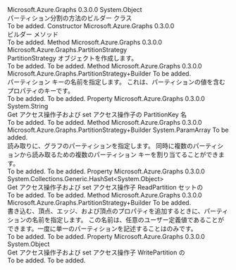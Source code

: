 <Type Name="PartitionStrategy+Builder" FullName="Microsoft.Azure.Graphs.PartitionStrategy+Builder">
  <TypeSignature Language="C#" Value="public sealed class PartitionStrategy.Builder" />
  <TypeSignature Language="ILAsm" Value=".class nested public auto ansi sealed beforefieldinit PartitionStrategy/Builder extends System.Object" />
  <TypeSignature Language="DocId" Value="T:Microsoft.Azure.Graphs.PartitionStrategy.Builder" />
  <TypeSignature Language="VB.NET" Value="Public NotInheritable Class PartitionStrategy.Builder" />
  <TypeSignature Language="F#" Value="type PartitionStrategy.Builder = class" />
  <AssemblyInfo>
    <AssemblyName>Microsoft.Azure.Graphs</AssemblyName>
    <AssemblyVersion>0.3.0.0</AssemblyVersion>
  </AssemblyInfo>
  <Base>
    <BaseTypeName>System.Object</BaseTypeName>
  </Base>
  <Interfaces />
  <Docs>
    <summary>
            パーティション分割の方法のビルダー クラス 
            </summary>
    <remarks>To be added.</remarks>
  </Docs>
  <Members>
    <Member MemberName=".ctor">
      <MemberSignature Language="C#" Value="public Builder ();" />
      <MemberSignature Language="ILAsm" Value=".method public hidebysig specialname rtspecialname instance void .ctor() cil managed" />
      <MemberSignature Language="DocId" Value="M:Microsoft.Azure.Graphs.PartitionStrategy.Builder.#ctor" />
      <MemberSignature Language="VB.NET" Value="Public Sub New ()" />
      <MemberType>Constructor</MemberType>
      <AssemblyInfo>
        <AssemblyName>Microsoft.Azure.Graphs</AssemblyName>
        <AssemblyVersion>0.3.0.0</AssemblyVersion>
      </AssemblyInfo>
      <Parameters />
      <Docs>
        <summary>
            ビルダー メソッド
            </summary>
        <remarks>To be added.</remarks>
      </Docs>
    </Member>
    <Member MemberName="Create">
      <MemberSignature Language="C#" Value="public Microsoft.Azure.Graphs.PartitionStrategy Create ();" />
      <MemberSignature Language="ILAsm" Value=".method public hidebysig instance class Microsoft.Azure.Graphs.PartitionStrategy Create() cil managed" />
      <MemberSignature Language="DocId" Value="M:Microsoft.Azure.Graphs.PartitionStrategy.Builder.Create" />
      <MemberSignature Language="VB.NET" Value="Public Function Create () As PartitionStrategy" />
      <MemberSignature Language="F#" Value="member this.Create : unit -&gt; Microsoft.Azure.Graphs.PartitionStrategy" Usage="builder.Create " />
      <MemberType>Method</MemberType>
      <AssemblyInfo>
        <AssemblyName>Microsoft.Azure.Graphs</AssemblyName>
        <AssemblyVersion>0.3.0.0</AssemblyVersion>
      </AssemblyInfo>
      <ReturnValue>
        <ReturnType>Microsoft.Azure.Graphs.PartitionStrategy</ReturnType>
      </ReturnValue>
      <Parameters />
      <Docs>
        <summary>
            PartitionStrategy オブジェクトを作成します。
            </summary>
        <returns>To be added.</returns>
        <remarks>To be added.</remarks>
      </Docs>
    </Member>
    <Member MemberName="PartitionKey">
      <MemberSignature Language="C#" Value="public Microsoft.Azure.Graphs.PartitionStrategy.Builder PartitionKey (string partitionKey);" />
      <MemberSignature Language="ILAsm" Value=".method public hidebysig instance class Microsoft.Azure.Graphs.PartitionStrategy/Builder PartitionKey(string partitionKey) cil managed" />
      <MemberSignature Language="DocId" Value="M:Microsoft.Azure.Graphs.PartitionStrategy.Builder.PartitionKey(System.String)" />
      <MemberSignature Language="VB.NET" Value="Public Function PartitionKey (partitionKey As String) As PartitionStrategy.Builder" />
      <MemberSignature Language="F#" Value="member this.PartitionKey : string -&gt; Microsoft.Azure.Graphs.PartitionStrategy.Builder" Usage="builder.PartitionKey partitionKey" />
      <MemberType>Method</MemberType>
      <AssemblyInfo>
        <AssemblyName>Microsoft.Azure.Graphs</AssemblyName>
        <AssemblyVersion>0.3.0.0</AssemblyVersion>
      </AssemblyInfo>
      <ReturnValue>
        <ReturnType>Microsoft.Azure.Graphs.PartitionStrategy+Builder</ReturnType>
      </ReturnValue>
      <Parameters>
        <Parameter Name="partitionKey" Type="System.String" />
      </Parameters>
      <Docs>
        <param name="partitionKey">To be added.</param>
        <summary>
            パーティション キーの名前を指定します。  これは、パーティションの値を含むプロパティのキーです。 
            </summary>
        <returns>To be added.</returns>
        <remarks>To be added.</remarks>
      </Docs>
    </Member>
    <Member MemberName="PartitionKeyString">
      <MemberSignature Language="C#" Value="public string PartitionKeyString { get; }" />
      <MemberSignature Language="ILAsm" Value=".property instance string PartitionKeyString" />
      <MemberSignature Language="DocId" Value="P:Microsoft.Azure.Graphs.PartitionStrategy.Builder.PartitionKeyString" />
      <MemberSignature Language="VB.NET" Value="Public ReadOnly Property PartitionKeyString As String" />
      <MemberSignature Language="F#" Value="member this.PartitionKeyString : string" Usage="Microsoft.Azure.Graphs.PartitionStrategy.Builder.PartitionKeyString" />
      <MemberType>Property</MemberType>
      <AssemblyInfo>
        <AssemblyName>Microsoft.Azure.Graphs</AssemblyName>
        <AssemblyVersion>0.3.0.0</AssemblyVersion>
      </AssemblyInfo>
      <ReturnValue>
        <ReturnType>System.String</ReturnType>
      </ReturnValue>
      <Docs>
        <summary>
             Get アクセス操作子および set アクセス操作子の PartitionKey 名
            </summary>
        <value>To be added.</value>
        <remarks>To be added.</remarks>
      </Docs>
    </Member>
    <Member MemberName="ReadPartitions">
      <MemberSignature Language="C#" Value="public Microsoft.Azure.Graphs.PartitionStrategy.Builder ReadPartitions (params object[] readPartitions);" />
      <MemberSignature Language="ILAsm" Value=".method public hidebysig instance class Microsoft.Azure.Graphs.PartitionStrategy/Builder ReadPartitions(object[] readPartitions) cil managed" />
      <MemberSignature Language="DocId" Value="M:Microsoft.Azure.Graphs.PartitionStrategy.Builder.ReadPartitions(System.Object[])" />
      <MemberSignature Language="VB.NET" Value="Public Function ReadPartitions (ParamArray readPartitions As Object()) As PartitionStrategy.Builder" />
      <MemberSignature Language="F#" Value="member this.ReadPartitions : obj[] -&gt; Microsoft.Azure.Graphs.PartitionStrategy.Builder" Usage="builder.ReadPartitions readPartitions" />
      <MemberType>Method</MemberType>
      <AssemblyInfo>
        <AssemblyName>Microsoft.Azure.Graphs</AssemblyName>
        <AssemblyVersion>0.3.0.0</AssemblyVersion>
      </AssemblyInfo>
      <ReturnValue>
        <ReturnType>Microsoft.Azure.Graphs.PartitionStrategy+Builder</ReturnType>
      </ReturnValue>
      <Parameters>
        <Parameter Name="readPartitions" Type="System.Object[]">
          <Attributes>
            <Attribute>
              <AttributeName>System.ParamArray</AttributeName>
            </Attribute>
          </Attributes>
        </Parameter>
      </Parameters>
      <Docs>
        <param name="readPartitions">To be added.</param>
        <summary>
            読み取りに、グラフのパーティションを指定します。  同時に複数のパーティションから読み取るための複数のパーティション キーを割り当てることができます。
            </summary>
        <returns>To be added.</returns>
        <remarks>To be added.</remarks>
      </Docs>
    </Member>
    <Member MemberName="ReadPartitionSet">
      <MemberSignature Language="C#" Value="public System.Collections.Generic.HashSet&lt;object&gt; ReadPartitionSet { get; }" />
      <MemberSignature Language="ILAsm" Value=".property instance class System.Collections.Generic.HashSet`1&lt;object&gt; ReadPartitionSet" />
      <MemberSignature Language="DocId" Value="P:Microsoft.Azure.Graphs.PartitionStrategy.Builder.ReadPartitionSet" />
      <MemberSignature Language="VB.NET" Value="Public ReadOnly Property ReadPartitionSet As HashSet(Of Object)" />
      <MemberSignature Language="F#" Value="member this.ReadPartitionSet : System.Collections.Generic.HashSet&lt;obj&gt;" Usage="Microsoft.Azure.Graphs.PartitionStrategy.Builder.ReadPartitionSet" />
      <MemberType>Property</MemberType>
      <AssemblyInfo>
        <AssemblyName>Microsoft.Azure.Graphs</AssemblyName>
        <AssemblyVersion>0.3.0.0</AssemblyVersion>
      </AssemblyInfo>
      <ReturnValue>
        <ReturnType>System.Collections.Generic.HashSet&lt;System.Object&gt;</ReturnType>
      </ReturnValue>
      <Docs>
        <summary>
            Get アクセス操作子および set アクセス操作子 ReadPartition セットの
            </summary>
        <value>To be added.</value>
        <remarks>To be added.</remarks>
      </Docs>
    </Member>
    <Member MemberName="WritePartition">
      <MemberSignature Language="C#" Value="public Microsoft.Azure.Graphs.PartitionStrategy.Builder WritePartition (object writePartition);" />
      <MemberSignature Language="ILAsm" Value=".method public hidebysig instance class Microsoft.Azure.Graphs.PartitionStrategy/Builder WritePartition(object writePartition) cil managed" />
      <MemberSignature Language="DocId" Value="M:Microsoft.Azure.Graphs.PartitionStrategy.Builder.WritePartition(System.Object)" />
      <MemberSignature Language="VB.NET" Value="Public Function WritePartition (writePartition As Object) As PartitionStrategy.Builder" />
      <MemberSignature Language="F#" Value="member this.WritePartition : obj -&gt; Microsoft.Azure.Graphs.PartitionStrategy.Builder" Usage="builder.WritePartition writePartition" />
      <MemberType>Method</MemberType>
      <AssemblyInfo>
        <AssemblyName>Microsoft.Azure.Graphs</AssemblyName>
        <AssemblyVersion>0.3.0.0</AssemblyVersion>
      </AssemblyInfo>
      <ReturnValue>
        <ReturnType>Microsoft.Azure.Graphs.PartitionStrategy+Builder</ReturnType>
      </ReturnValue>
      <Parameters>
        <Parameter Name="writePartition" Type="System.Object" />
      </Parameters>
      <Docs>
        <param name="writePartition">To be added.</param>
        <summary>
             書き込む、頂点、エッジ、および頂点のプロパティを追加するときに、パーティションの名前を指定します。  この名前は、任意のユーザー定義値であることができます。一度に単一のパーティションを記述することはのみです。
             </summary>
        <returns>To be added.</returns>
        <remarks>To be added.</remarks>
      </Docs>
    </Member>
    <Member MemberName="WritePartitionObject">
      <MemberSignature Language="C#" Value="public object WritePartitionObject { get; }" />
      <MemberSignature Language="ILAsm" Value=".property instance object WritePartitionObject" />
      <MemberSignature Language="DocId" Value="P:Microsoft.Azure.Graphs.PartitionStrategy.Builder.WritePartitionObject" />
      <MemberSignature Language="VB.NET" Value="Public ReadOnly Property WritePartitionObject As Object" />
      <MemberSignature Language="F#" Value="member this.WritePartitionObject : obj" Usage="Microsoft.Azure.Graphs.PartitionStrategy.Builder.WritePartitionObject" />
      <MemberType>Property</MemberType>
      <AssemblyInfo>
        <AssemblyName>Microsoft.Azure.Graphs</AssemblyName>
        <AssemblyVersion>0.3.0.0</AssemblyVersion>
      </AssemblyInfo>
      <ReturnValue>
        <ReturnType>System.Object</ReturnType>
      </ReturnValue>
      <Docs>
        <summary>
            Get アクセス操作子および set アクセス操作子 WritePartition の
            </summary>
        <value>To be added.</value>
        <remarks>To be added.</remarks>
      </Docs>
    </Member>
  </Members>
</Type>